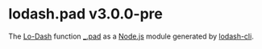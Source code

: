 # lodash.pad v3.0.0-pre

The [Lo-Dash](https://lodash.com/) function [_.pad](http://lodash.com/docs#pad) as a [Node.js](http://nodejs.org/) module generated by [lodash-cli](https://www.npmjs.com/package/lodash-cli).
